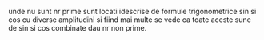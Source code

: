 unde nu sunt nr prime sunt locati idescrise de formule trigonometrice sin si cos cu diverse amplitudini si fiind mai multe se vede ca toate aceste sune de sin si cos combinate dau nr non prime. 
